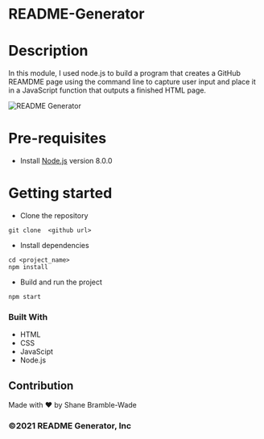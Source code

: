 # README-Generator

# Description

In this module, I used node.js to build a program that creates a GitHub REAMDME page using the command line to capture user input and place it in a JavaScript function that outputs a finished HTML page.

![README Generator](utils/images/portfolio-profile.png)

# Pre-requisites

- Install [Node.js](https://nodejs.org/en/) version 8.0.0

# Getting started

- Clone the repository

```
git clone  <github url> 
```

- Install dependencies

```
cd <project_name>
npm install
```

- Build and run the project

```
npm start
```

### Built With

- HTML
- CSS
- JavaScipt
- Node.js

## Contribution

Made with ❤️ by Shane Bramble-Wade

### ©️2021 README Generator, Inc
